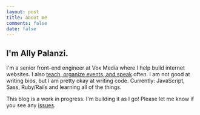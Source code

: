 ```yaml
---
layout: post
title: about me
comments: false
date: false
---
```


## I'm Ally Palanzi.

I'm a senior front-end engineer at Vox Media where I help build internet websites. I also [teach, organize events, and speak](/events) often. I am not good at writing bios, but I am pretty okay at writing code. Currently: JavaScript, Sass, Ruby/Rails and learning all of the things.

This blog is a work in progress. I'm building it as I go! Please let me know if you see any [issues](http://www.github.com/allypalanzi/allypalanzi.github.io/issues).

